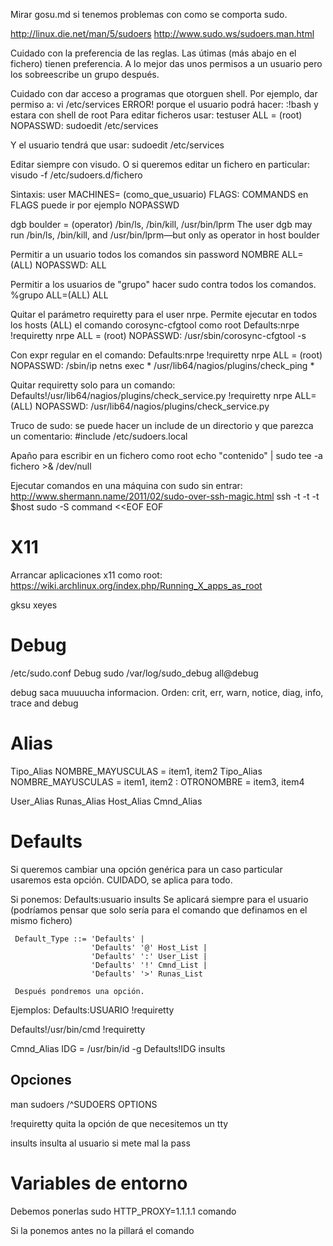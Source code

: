 Mirar gosu.md si tenemos problemas con como se comporta sudo.

http://linux.die.net/man/5/sudoers
http://www.sudo.ws/sudoers.man.html

Cuidado con la preferencia de las reglas. Las útimas (más abajo en el fichero) tienen preferencia. A lo mejor das unos permisos a un usuario pero los sobreescribe un grupo después.

Cuidado con dar acceso a programas que otorguen shell.
Por ejemplo, dar permiso a: vi /etc/services
ERROR! porque el usuario podrá hacer: :!bash y estara con shell de root
Para editar ficheros usar:
testuser    ALL = (root) NOPASSWD: sudoedit /etc/services

Y el usuario tendrá que usar: sudoedit /etc/services




Editar siempre con visudo.
O si queremos editar un fichero en particular:
visudo -f /etc/sudoers.d/fichero


Sintaxis:
user    MACHINES= (como_que_usuario) FLAGS: COMMANDS
  en FLAGS puede ir por ejemplo NOPASSWD

dgb     boulder = (operator) /bin/ls, /bin/kill, /usr/bin/lprm
The user dgb may run /bin/ls, /bin/kill, and /usr/bin/lprm—but only as operator in host boulder

Permitir a un usuario todos los comandos sin password
NOMBRE ALL=(ALL) NOPASSWD: ALL

Permitir a los usuarios de "grupo" hacer sudo contra todos los comandos.
%grupo ALL=(ALL) ALL

Quitar el parámetro requiretty para el user nrpe. Permite ejecutar en todos los hosts (ALL) el comando corosync-cfgtool como root
Defaults:nrpe !requiretty
nrpe ALL = (root) NOPASSWD: /usr/sbin/corosync-cfgtool -s

Con expr regular en el comando:
Defaults:nrpe !requiretty
nrpe ALL = (root) NOPASSWD: /sbin/ip netns exec * /usr/lib64/nagios/plugins/check_ping *

Quitar requiretty solo para un comando:
Defaults!/usr/lib64/nagios/plugins/check_service.py !requiretty
nrpe  ALL=(ALL) NOPASSWD: /usr/lib64/nagios/plugins/check_service.py

Truco de sudo: se puede hacer un include de un directorio y que parezca un comentario:
#include /etc/sudoers.local


Apaño para escribir en un fichero como root
echo "contenido" | sudo tee -a fichero >& /dev/null


Ejecutar comandos en una máquina con sudo sin entrar: http://www.shermann.name/2011/02/sudo-over-ssh-magic.html
ssh -t -t -t $host sudo -S command <<EOF
<enter your password here>
EOF


# X11
Arrancar aplicaciones x11 como root:
https://wiki.archlinux.org/index.php/Running_X_apps_as_root

gksu xeyes

# Debug
/etc/sudo.conf
Debug sudo /var/log/sudo_debug all@debug

debug saca muuuucha informacion. Orden:
crit, err, warn, notice, diag, info, trace and debug


# Alias

Tipo_Alias NOMBRE_MAYUSCULAS = item1, item2
Tipo_Alias NOMBRE_MAYUSCULAS = item1, item2 : OTRONOMBRE = item3, item4

User_Alias
Runas_Alias
Host_Alias
Cmnd_Alias



# Defaults
Si queremos cambiar una opción genérica para un caso particular usaremos esta opción.
CUIDADO, se aplica para todo.

Si ponemos:
  Defaults:usuario insults
Se aplicará siempre para el usuario (podríamos pensar que solo sería para el comando que definamos en el mismo fichero)

     Default_Type ::= 'Defaults' |
                      'Defaults' '@' Host_List |
                      'Defaults' ':' User_List |
                      'Defaults' '!' Cmnd_List |
                      'Defaults' '>' Runas_List

     Después pondremos una opción.


Ejemplos:
Defaults:USUARIO !requiretty

Defaults!/usr/bin/cmd !requiretty

Cmnd_Alias IDG = /usr/bin/id -g
Defaults!IDG insults


## Opciones
man sudoers
/^SUDOERS OPTIONS

!requiretty
quita la opción de que necesitemos un tty

insults
insulta al usuario si mete mal la pass


# Variables de entorno
Debemos ponerlas
sudo HTTP_PROXY=1.1.1.1 comando

Si la ponemos antes no la pillará el comando
